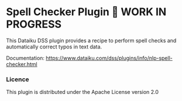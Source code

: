 # Spell Checker Plugin 🚧 WORK IN PROGRESS

This Dataiku DSS plugin provides a recipe to perform spell checks and automatically correct typos in text data.

Documentation: https://www.dataiku.com/dss/plugins/info/nlp-spell-checker.html

### Licence
This plugin is distributed under the Apache License version 2.0
